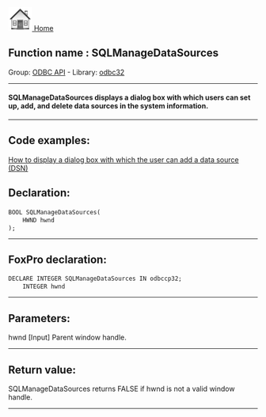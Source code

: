 [<img src="../../images/home.png"> Home ](https://github.com/VFPX/Win32API)  

## Function name : SQLManageDataSources
Group: [ODBC API](../../functions_group.md#ODBC_API)  -  Library: [odbc32](../../../libraries.md#odbc32)  
***  


#### SQLManageDataSources displays a dialog box with which users can set up, add, and delete data sources in the system information.
***  


## Code examples:
[How to display a dialog box with which the user can add a data source (DSN)](../../samples/sample_380.md)  

## Declaration:
```foxpro  
BOOL SQLManageDataSources(
	HWND hwnd
);  
```  
***  


## FoxPro declaration:
```foxpro  
DECLARE INTEGER SQLManageDataSources IN odbccp32;
	INTEGER hwnd  
```  
***  


## Parameters:
hwnd 
[Input]
Parent window handle.  
***  


## Return value:
SQLManageDataSources returns FALSE if hwnd is not a valid window handle.  
***  

